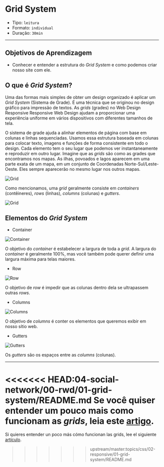 # Grid System

- Tipo: `leitura`
- Formato: `individual`
- Duração: `30min`

***

## Objetivos de Aprendizagem

- Conhecer e entender a estrutura do *Grid System* e como podemos criar nosso site com ele.

## O que é *Grid System*?

Uma das formas mais simples de obter um design organizado é aplicar um *Grid System* (Sistema de Grade). É uma técnica que se originou no design gráfico para impressão de textos. As *grids* (grades) no Web Design Responsive Responsive Web Design ajudam a proporcionar uma experiência uniforme em vários dispositivos com diferentes tamanhos de tela.

O sistema de grade ajuda a alinhar elementos de página com base em colunas e linhas
sequenciadas. Usamos essa estrutura baseada em colunas para colocar texto,
imagens e funções de forma consistente em todo o design. Cada elemento tem o seu lugar que podemos ver instantaneamente e reproduzir em outro lugar. Imagine que as *grids* são como as grades que encontramos nos mapas. As ilhas, povoados e lagos aparecem em uma parte exata de um mapa, em um conjunto de Coordenadas Norte-Sul/Leste-Oeste. Eles sempre aparecerão no mesmo lugar nos outros mapas.

![Grid](http://test.visitnorway.org/wp-content/uploads/sites/2/2013/02/Grid_3.png)

Como mencionamos, uma *grid* geralmente consiste em *containers* (contêineres), *rows* (linhas), *columns* (colunas) e *gutters*.

![Grid](https://mdn.mozillademos.org/files/13899/grid.png)

## Elementos do *Grid System*

- Container

![Container](http://j4n.co/content/4-blog/11-Creating-your-own-css-grid-system/container.png)

O objetivo do *container* é estabelecer a largura de toda a *grid*. A largura do *container* é geralmente 100%, mas você também pode querer definir uma largura máxima para telas maiores.

- Row

![Row](http://j4n.co/content/4-blog/11-Creating-your-own-css-grid-system/row.png)

O objetivo de *row* é impedir que as colunas dentro dela se ultrapassem outras *rows*.


- Columns

![Columns](http://j4n.co/content/4-blog/11-Creating-your-own-css-grid-system/column.png)

O objetivo de *columns* é conter os elementos que queremos exibir em nosso sítio web.

- Gutters

![Gutters](http://j4n.co/content/4-blog/11-Creating-your-own-css-grid-system/column-gutters.png)

Os *gutters* são os espaços entre as *columns* (colunas).

***

<<<<<<< HEAD:04-social-network/00-rwd/01-grid-system/README.md
Se você quiser entender um pouco mais como funcionam as *grids*, leia este [artigo](https://medium.com/laboratoria-how-to/cien-por-ciento-divididos-grid-system-y-su-secuaz-el-layout-545e8a90d63e "artigo").
=======
Si quieres entender un poco más cómo funcionan las grids, lee el siguiente
[artículo](https://medium.com/laboratoria-how-to/cien-por-ciento-divididos-grid-system-y-su-secuaz-el-layout-545e8a90d63e).
>>>>>>> upstream/master:topics/css/02-responsive/01-grid-system/README.md
